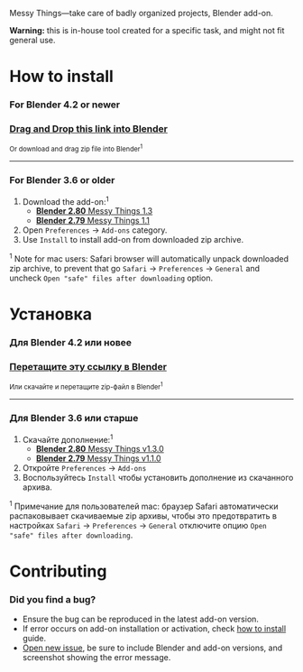 Messy Things—take care of badly organized projects, Blender add-on.

**Warning:** this is in-house tool created for a specific task, and might not fit general use.


How to install
==========================

### For Blender 4.2 or newer

### [Drag and Drop this link into Blender][download_latest]

<sub>Or download and drag zip file into Blender<sup>1</sup></sub>

---

### For Blender 3.6 or older

1. Download the add-on:<sup>1</sup>
    * [**Blender 2.80** Messy Things 1.3][download_v1_3_0]
    * [**Blender 2.79** Messy Things 1.1][download_v1_1_0]
2. Open `Preferences` → `Add-ons` category.
3. Use `Install` to install add-on from downloaded zip archive.

<sup>1</sup> Note for mac users: Safari browser will automatically unpack downloaded zip archive, to prevent that go `Safari` → `Preferences` → `General` and uncheck `Open "safe" files after downloading` option.


Установка
==========================

### Для Blender 4.2 или новее

### [Перетащите эту ссылку в Blender][download_latest]

<sub>Или скачайте и перетащите zip-файл в Blender<sup>1</sup></sub>

---

### Для Blender 3.6 или старше

1. Скачайте дополнение:<sup>1</sup>
    * [**Blender 2.80** Messy Things v1.3.0][download_v1_3_0]
    * [**Blender 2.79** Messy Things v1.1.0][download_v1_1_0]
2. Откройте `Preferences` → `Add-ons`
3. Воспользуйтесь `Install` чтобы установить дополнение из скачанного архива.

<sup>1</sup> Примечание для пользователей mac: браузер Safari автоматически распаковывает скачиваемые zip архивы, чтобы это предотвратить в настройках `Safari` → `Preferences` → `General` отключите опцию `Open "safe" files after downloading`.


Contributing
==========================

### Did you find a bug?

* Ensure the bug can be reproduced in the latest add-on version.
* If error occurs on add-on installation or activation, check [how to install](#how-to-install) guide.
* [Open new issue][issues_url], be sure to include Blender and add-on versions, and screenshot showing the error message.


[download_latest]: https://github.com/mrachinskiy/messythings/releases/latest/download/messythings-1_4_1.zip?repository=https://mrachinskiy.github.io/api/v1/extensions.json&blender_version_min=4.2.0
[download_v1_3_0]: https://github.com/mrachinskiy/messythings/releases/download/v1.3.0/messythings-1_3_0.zip
[download_v1_1_0]: https://github.com/mrachinskiy/messythings/releases/download/v1.1.0/messythings-1_1_0.zip
[issues_url]: https://github.com/mrachinskiy/messythings/issues
